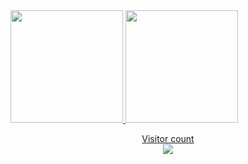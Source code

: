 <div>
<a href="https://github.com/FabioCamargoo">
<img loading="lazy" height="180em" src="https://github-readme-stats.vercel.app/api/top-langs/?username=FabioCamargoo&layout=compact&langs_count=7&theme=dracula"/>
<img loading="lazy" height="180em" src="https://github-readme-stats.vercel.app/api?username=FabioCamargoo&show_icons=true&theme=dracula&include_all_commits=true&count_private=true"/>
</div>

<p align="center">
  Visitor count<br>
  <img src="https://profile-counter.glitch.me/FabioCamargoo/count.svg" />
</p>

